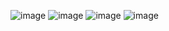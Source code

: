 ![image](https://github.com/Ayanabha1/6-Companies-30-Days-Challenge/assets/63809278/db4c7425-fbf8-4299-9d66-48fe7525e3e3)
![image](https://github.com/Ayanabha1/6-Companies-30-Days-Challenge/assets/63809278/f6187e64-db4a-499f-b6ec-7ba1343639dd)
![image](https://github.com/Ayanabha1/6-Companies-30-Days-Challenge/assets/63809278/eac65a5a-275d-45ac-ab74-7ac8c8863654)
![image](https://github.com/Ayanabha1/6-Companies-30-Days-Challenge/assets/63809278/8a3497c1-aa02-4522-a275-0698c2c7147b)
